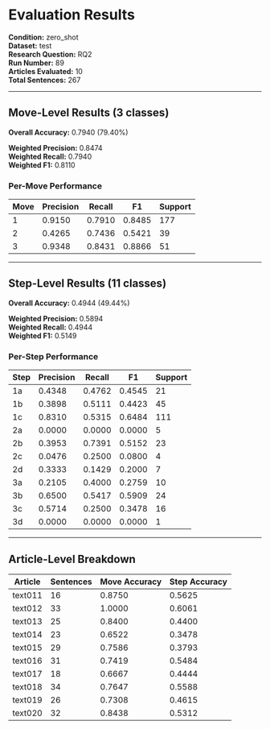 # Evaluation Results

**Condition:** zero_shot  
**Dataset:** test  
**Research Question:** RQ2  
**Run Number:** 89  
**Articles Evaluated:** 10  
**Total Sentences:** 267  

---

## Move-Level Results (3 classes)

**Overall Accuracy:** 0.7940 (79.40%)  

**Weighted Precision:** 0.8474  
**Weighted Recall:** 0.7940  
**Weighted F1:** 0.8110  

### Per-Move Performance

| Move | Precision | Recall | F1 | Support |
|------|-----------|--------|----|---------|
| 1 | 0.9150 | 0.7910 | 0.8485 | 177 |
| 2 | 0.4265 | 0.7436 | 0.5421 | 39 |
| 3 | 0.9348 | 0.8431 | 0.8866 | 51 |

---

## Step-Level Results (11 classes)

**Overall Accuracy:** 0.4944 (49.44%)  

**Weighted Precision:** 0.5894  
**Weighted Recall:** 0.4944  
**Weighted F1:** 0.5149  

### Per-Step Performance

| Step | Precision | Recall | F1 | Support |
|------|-----------|--------|----|---------|
| 1a | 0.4348 | 0.4762 | 0.4545 | 21 |
| 1b | 0.3898 | 0.5111 | 0.4423 | 45 |
| 1c | 0.8310 | 0.5315 | 0.6484 | 111 |
| 2a | 0.0000 | 0.0000 | 0.0000 | 5 |
| 2b | 0.3953 | 0.7391 | 0.5152 | 23 |
| 2c | 0.0476 | 0.2500 | 0.0800 | 4 |
| 2d | 0.3333 | 0.1429 | 0.2000 | 7 |
| 3a | 0.2105 | 0.4000 | 0.2759 | 10 |
| 3b | 0.6500 | 0.5417 | 0.5909 | 24 |
| 3c | 0.5714 | 0.2500 | 0.3478 | 16 |
| 3d | 0.0000 | 0.0000 | 0.0000 | 1 |

---

## Article-Level Breakdown

| Article | Sentences | Move Accuracy | Step Accuracy |
|---------|-----------|---------------|---------------|
| text011 | 16 | 0.8750 | 0.5625 |
| text012 | 33 | 1.0000 | 0.6061 |
| text013 | 25 | 0.8400 | 0.4400 |
| text014 | 23 | 0.6522 | 0.3478 |
| text015 | 29 | 0.7586 | 0.3793 |
| text016 | 31 | 0.7419 | 0.5484 |
| text017 | 18 | 0.6667 | 0.4444 |
| text018 | 34 | 0.7647 | 0.5588 |
| text019 | 26 | 0.7308 | 0.4615 |
| text020 | 32 | 0.8438 | 0.5312 |
